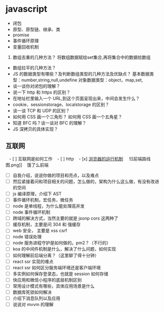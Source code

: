 # javascript

-   闭包
-   原型、原型链、继承、类
-   promise
-   事件循环原理
-   变量回收机制


1.   数组去重的几种方法？
将数组数据赋给set集合,再将集合中的数据给数组
-   数组拉平的几种方法？
-   JS 的数据类型有哪些？及判断数组类型的几种方法及优缺点？
基本数据类型：number,string,null,undefine
对象数据类型：object，map,set,
-   谈一谈你对闭包的理解？
-   说一下 http 和 https 的区别？
-   在地址栏里输入一个 URL,到这个页面呈现出来，中间会发生什么？
-   cookie、sessionstorage、localstorage 的区别？
-   谈一谈 TCP 和 UDP 的区别？
-   如何用 CSS 画一个三角形？ 如何用 CSS 画一个五角星？
-   知道 BFC 吗？谈一谈对 BFC 的理解？
-   JS 深拷贝的具体实现？
## 互联网 
   - [ ] 互联网是如何工作
   - [ ] http
   - [x] [浏览器的运行机制](onenote:https://d.docs.live.net/fab9aa34628a989d/文档/编程/新分区%201.one#浏览器的运行机制&section-id={8040C09A-CEF1-4E52-AC78-59E4327B3469}&page-id={08C6EDF8-26DE-4C95-B362-43CDEBE739E4}&object-id={85C8E339-BC54-0030-0720-050AB4E67C15}&10) 
   ![[前端路线图.png]]
   饿了么前端
- [ ] 自我介绍，说说你做的项目和亮点，以及难点  
- [ ] 然后紧接着问和项目相关的问题，怎么做的，架构为什么这么做，有没有改进的空间  
- [ ] js 编译原理，介绍下 AST  
- [ ] 事件循环机制，宏任务，微任务  
- [ ] node 是单线程，为什么能处理高并发  
- [ ] node 事件循环机制  
- [ ] 跨域的解决方式，当然主要的就是 jsonp cors 这两种了  
- [ ] 缓存机制，主要是问 304 和 强缓存  
- [ ] web 安全， 主要是 xss csrf  
- [ ] node 错误处理  
- [ ] node 服务进程守护是如何做的。pm2？（不行的）  
- [ ] koa 的中间件机制是什么，解决了什么问题，如何实现  
- [ ] 如何理解前后端分离？（这里聊了得十分钟）  
- [ ] react ssr 实现的难点  
- [ ] react ssr 如何区分服务端环境还是客户端环境  
- [ ] 多实例如何保存登录态，也就是 session 如何存储  
- [ ] 快应用和微信小程序的底层机制区别  
- [ ] 常用设计模式有哪些，具体应用场景是什么  
- [ ] 数据库死锁如何解决  
- [ ] 介绍下消息队列以及应用  
- [ ] 说说对 mvvm 的理解
